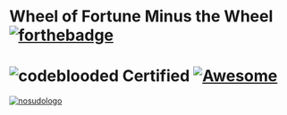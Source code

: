 #             Wheel of Fortune Minus the Wheel [![forthebadge](https://forthebadge.com/images/badges/made-with-javascript.svg)](https://forthebadge.com)
# ![codeblooded](https://img.shields.io/badge/VERIFIED-Code_Blooded-brightgreen?style=for-the-badge&logo=checkmarx)  Certified [![Awesome](https://cdn.rawgit.com/sindresorhus/awesome/d7305f38d29fed78fa85652e3a63e154dd8e8829/media/badge.svg)](https://github.com/sindresorhus/awesome)

[
![nosudologo](https://user-images.githubusercontent.com/49554888/82798889-ccd69f80-9e3e-11ea-8c07-0f2b417e8175.jpeg)
](url)
